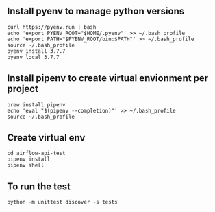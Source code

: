 ## Install pyenv to manage python versions
```
curl https://pyenv.run | bash
echo 'export PYENV_ROOT="$HOME/.pyenv"' >> ~/.bash_profile
echo 'export PATH="$PYENV_ROOT/bin:$PATH"' >> ~/.bash_profile
source ~/.bash_profile
pyenv install 3.7.7
pyenv local 3.7.7
```

## Install pipenv to create virtual envionment per project
```
brew install pipenv
echo 'eval "$(pipenv --completion)"' >> ~/.bash_profile
source ~/.bash_profile
```

## Create virtual env
```
cd airflow-api-test
pipenv install
pipenv shell
```

## To run the test
```
python -m unittest discover -s tests
```